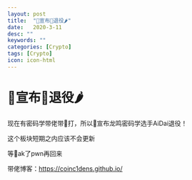 ```yaml
---
layout: post
title:  "👴宣布👴退役🌶"
date:   2020-3-11
desc: ""
keywords: ""
categories: [Crypto]
tags: [Crypto]
icon: icon-html
---
```


# 👴宣布👴退役🌶

现在有密码学带佬带👴打，所以👴宣布龙鸣密码学选手AiDai退役！

这个板块短期之内应该不会更新

等👴ak了pwn再回来

带佬博客：https://coinc1dens.github.io/
